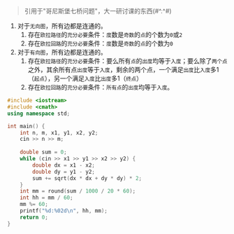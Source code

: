 > 引用于"哥尼斯堡七桥问题"，大一研讨课的东西(#^.^#)
1. 对于`无向图`，所有边都是连通的。
   1. 存在`欧拉路径`的`充分必要`条件：`度`数是`奇数`的`点`的个数为`0`或`2`
   2. 存在`欧拉回路`的`充分必要`条件：`度`数是`奇数`的`点`的个数为`0`
2. 对于`有向图`，所有边都是连通的。
   1. 存在`欧拉路径`的`充分必要`条件：要么所有`点`的`出度`均等于`入度`；要么除了`两个点`之外，其余所有点`出度`等于`入度`，剩余的两个点，一个满足`出度`比`入度`多1（`起点`），另一个满足`入度`比`出度`多1（`终点`）
   2. 存在`欧拉回路`的`充分必要`条件：`所有点`的`出度`均等于`入度`。

```c++
#include <iostream>
#include <cmath>
using namespace std;

int main() {
    int n, m, x1, y1, x2, y2;
    cin >> n >> m;
    
    double sum = 0;
    while (cin >> x1 >> y1 >> x2 >> y2) {
        double dx = x1 - x2;
        double dy = y1 - y2;
        sum += sqrt(dx * dx + dy * dy) * 2;
    }
    int mm = round(sum / 1000 / 20 * 60);
    int hh = mm / 60;
    mm %= 60;
    printf("%d:%02d\n", hh, mm);
    return 0;
}
```